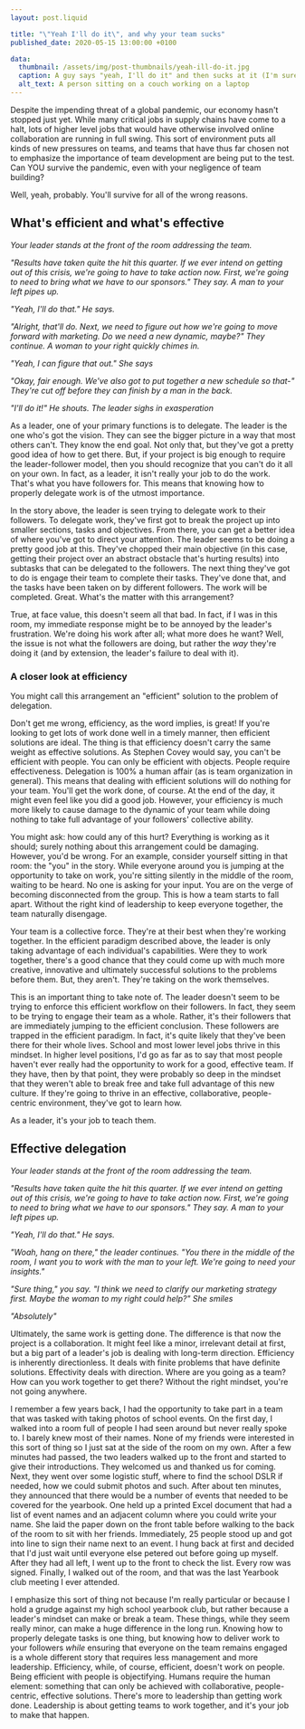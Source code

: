 ```yaml
---
layout: post.liquid

title: "\"Yeah I'll do it\", and why your team sucks"
published_date: 2020-05-15 13:00:00 +0100

data:
  thumbnail: /assets/img/post-thumbnails/yeah-ill-do-it.jpg
  caption: A guy says "yeah, I'll do it" and then sucks at it (I'm sure he's actually great at his job but that wouldn't serve the purpose of this article). Photo by Surface on Unsplash.
  alt_text: A person sitting on a couch working on a laptop
---
```


Despite the impending threat of a global pandemic, our economy hasn't stopped just yet. While many critical jobs in supply chains have come to a halt, lots of higher level jobs that would have otherwise involved online collaboration are running in full swing. This sort of environment puts all kinds of new pressures on teams, and teams that have thus far chosen not to emphasize the importance of team development are being put to the test. Can YOU survive the pandemic, even with your negligence of team building?

Well, yeah, probably. You'll survive for all of the wrong reasons.<span data-separator></span>

## What's efficient and what's effective

_Your leader stands at the front of the room addressing the team._

_"Results have taken quite the hit this quarter. If we ever intend on getting out of this crisis, we're going to have to take action now. First, we're going to need to bring what we have to our sponsors." They say. A man to your left pipes up._

_"Yeah, I'll do that." He says._

_"Alright, that'll do. Next, we need to figure out how we're going to move forward with marketing. Do we need a new dynamic, maybe?" They continue. A woman to your right quickly chimes in._

_"Yeah, I can figure that out." She says_

_"Okay, fair enough. We've also got to put together a new schedule so that-" They're cut off before they can finish by a man in the back._

_"I'll do it!" He shouts. The leader sighs in exasperation_

As a leader, one of your primary functions is to delegate. The leader is the one who's got the vision. They can see the bigger picture in a way that most others can't. They know the end goal. Not only that, but they've got a pretty good idea of how to get there. But, if your project is big enough to require the leader-follower model, then you should recognize that you can't do it all on your own. In fact, as a leader, it isn't really your job to do the work. That's what you have followers for. This means that knowing how to properly delegate work is of the utmost importance.

In the story above, the leader is seen trying to delegate work to their followers. To delegate work, they've first got to break the project up into smaller sections, tasks and objectives. From there, you can get a better idea of where you've got to direct your attention. The leader seems to be doing a pretty good job at this. They've chopped their main objective (in this case, getting their project over an abstract obstacle that's hurting results) into subtasks that can be delegated to the followers. The next thing they've got to do is engage their team to complete their tasks. They've done that, and the tasks have been taken on by different followers. The work will be completed. Great. What's the matter with this arrangement?

True, at face value, this doesn't seem all that bad. In fact, if I was in this room, my immediate response might be to be annoyed by the leader's frustration. We're doing his work after all; what more does he want? Well, the issue is not what the followers are doing, but rather the _way_ they're doing it (and by extension, the leader's failure to deal with it).

### A closer look at efficiency

You might call this arrangement an "efficient" solution to the problem of delegation.

Don't get me wrong, efficiency, as the word implies, is great! If you're looking to get lots of work done well in a timely manner, then efficient solutions are ideal. The thing is that efficiency doesn't carry the same weight as effective solutions. As Stephen Covey would say, you can't be efficient with people. You can only be efficient with objects. People require effectiveness. Delegation is 100% a human affair (as is team organization in general). This means that dealing with efficient solutions will do nothing for your team. You'll get the work done, of course. At the end of the day, it might even feel like you did a good job. However, your efficiency is much more likely to cause damage to the dynamic of your team while doing nothing to take full advantage of your followers' collective ability.

You might ask: how could any of this hurt? Everything is working as it should; surely nothing about this arrangement could be damaging. However, you'd be wrong. For an example, consider yourself sitting in that room: the "you" in the story. While everyone around you is jumping at the opportunity to take on work, you're sitting silently in the middle of the room, waiting to be heard. No one is asking for your input. You are on the verge of becoming disconnected from the group. This is how a team starts to fall apart. Without the right kind of leadership to keep everyone together, the team naturally disengage.

Your team is a collective force. They're at their best when they're working together. In the efficient paradigm described above, the leader is only taking advantage of each individual's capabilities. Were they to work together, there's a good chance that they could come up with much more creative, innovative and ultimately successful solutions to the problems before them. But, they aren't. They're taking on the work themselves.

This is an important thing to take note of. The leader doesn't seem to be trying to enforce this efficient workflow on their followers. In fact, they seem to be trying to engage their team as a whole. Rather, it's their followers that are immediately jumping to the efficient conclusion. These followers are trapped in the efficient paradigm. In fact, it's quite likely that they've been there for their whole lives. School and most lower level jobs thrive in this mindset. In higher level positions, I'd go as far as to say that most people haven't ever really had the opportunity to work for a good, effective team. If they have, then by that point, they were probably so deep in the mindset that they weren't able to break free and take full advantage of this new culture. If they're going to thrive in an effective, collaborative, people-centric environment, they've got to learn how.

As a leader, it's your job to teach them.

## Effective delegation

_Your leader stands at the front of the room addressing the team._

_"Results have taken quite the hit this quarter. If we ever intend on getting out of this crisis, we're going to have to take action now. First, we're going to need to bring what we have to our sponsors." They say. A man to your left pipes up._

_"Yeah, I'll do that." He says._

_"Woah, hang on there," the leader continues. "You there in the middle of the room, I want you to work with the man to your left. We're going to need your insights."_

_"Sure thing," you say. "I think we need to clarify our marketing strategy first. Maybe the woman to my right could help?" She smiles_

_"Absolutely"_

Ultimately, the same work is getting done. The difference is that now the project is a collaboration. It might feel like a minor, irrelevant detail at first, but a big part of a leader's job is dealing with long-term direction. Efficiency is inherently directionless. It deals with finite problems that have definite solutions. Effectivity deals with direction. Where are you going as a team? How can you work together to get there? Without the right mindset, you're not going anywhere.

I remember a few years back, I had the opportunity to take part in a team that was tasked with taking photos of school events. On the first day, I walked into a room full of people I had seen around but never really spoke to. I barely knew most of their names. None of my friends were interested in this sort of thing so I just sat at the side of the room on my own. After a few minutes had passed, the two leaders walked up to the front and started to give their introductions. They welcomed us and thanked us for coming. Next, they went over some logistic stuff, where to find the school DSLR if needed, how we could submit photos and such. After about ten minutes, they announced that there would be a number of events that needed to be covered for the yearbook. One held up a printed Excel document that had a list of event names and an adjacent column where you could write your name. She laid the paper down on the front table before walking to the back of the room to sit with her friends. Immediately, 25 people stood up and got into line to sign their name next to an event. I hung back at first and decided that I'd just wait until everyone else petered out before going up myself. After they had all left, I went up to the front to check the list. Every row was signed. Finally, I walked out of the room, and that was the last Yearbook club meeting I ever attended.

I emphasize this sort of thing not because I'm really particular or because I hold a grudge against my high school yearbook club, but rather because a leader's mindset can make or break a team. These things, while they seem really minor, can make a huge difference in the long run. Knowing how to properly delegate tasks is one thing, but knowing how to deliver work to your followers _while_ ensuring that everyone on the team remains engaged is a whole different story that requires less management and more leadership. Efficiency, while, of course, efficient, doesn't work on people. Being efficient with people is objectifying. Humans require the human element: something that can only be achieved with collaborative, people-centric, effective solutions. There's more to leadership than getting work done. Leadership is about getting teams to work together, and it's your job to make that happen.
